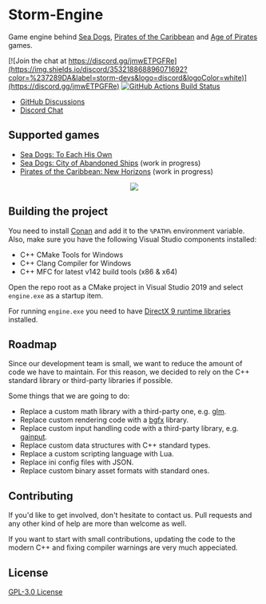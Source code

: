 # Storm-Engine
Game engine behind [Sea Dogs](https://en.wikipedia.org/wiki/Sea_Dogs_(video_game)), [Pirates of the Caribbean](https://en.wikipedia.org/wiki/Pirates_of_the_Caribbean_(video_game)) and [Age of Pirates](https://en.wikipedia.org/wiki/Age_of_Pirates_2:_City_of_Abandoned_Ships) games.

[![Join the chat at https://discord.gg/jmwETPGFRe](https://img.shields.io/discord/353218868896071692?color=%237289DA&label=storm-devs&logo=discord&logoColor=white)](https://discord.gg/jmwETPGFRe) 
[![GitHub Actions Build Status](https://github.com/storm-devs/storm-engine/actions/workflows/cibuild.yml/badge.svg)](https://github.com/storm-devs/storm-engine/actions/workflows/cibuild.yml)

 * [GitHub Discussions](https://github.com/storm-devs/storm-engine/discussions)
 * [Discord Chat](https://discord.gg/jmwETPGFRe)

## Supported games
- [Sea Dogs: To Each His Own](https://github.com/storm-devs/sd-teho-public)
- [Sea Dogs: City of Abandoned Ships](https://store.steampowered.com/app/937940/Sea_Dogs_City_of_Abandoned_Ships/) (work in progress)
- [Pirates of the Caribbean: New Horizons](http://www.piratesahoy.net/wiki/new-horizons/) (work in progress)

<p align="center">
<img src="https://steamuserimages-a.akamaihd.net/ugc/879748394074455443/FD04CEA2434D8DACAD4886AF6A5ADAA54CDE42AA/">
</p>

## Building the project
You need to install [Conan](https://conan.io/downloads.html) and add it to the `%PATH%` environment variable. Also, make sure you have the following Visual Studio components installed:
- C++ CMake Tools for Windows
- C++ Clang Compiler for Windows
- C++ MFC for latest v142 build tools (x86 & x64)

Open the repo root as a CMake project in Visual Studio 2019 and select `engine.exe` as a startup item.

For running `engine.exe` you need to have [DirectX 9 runtime libraries](https://www.microsoft.com/en-us/download/details.aspx?id=8109) installed. 

## Roadmap
Since our development team is small, we want to reduce the amount of code we have to maintain.
For this reason, we decided to rely on the C++ standard library or third-party libraries if possible.

Some things that we are going to do:
- Replace a custom math library with a third-party one, e.g. [glm](https://github.com/g-truc/glm).
- Replace custom rendering code with a [bgfx](https://github.com/bkaradzic/bgfx) library.
- Replace custom input handling code with a third-party library, e.g. [gainput](https://github.com/jkuhlmann/gainput).
- Replace custom data structures with C++ standard types.
- Replace a custom scripting language with Lua.
- Replace ini config files with JSON.
- Replace custom binary asset formats with standard ones.

## Contributing
If you'd like to get involved, don't hesitate to contact us. Pull requests and any other kind of help are more than welcome as well.

If you want to start with small contributions, updating the code to the modern C++ and fixing compiler warnings are very much appeciated.

## License
[GPL-3.0 License](https://choosealicense.com/licenses/gpl-3.0/)
